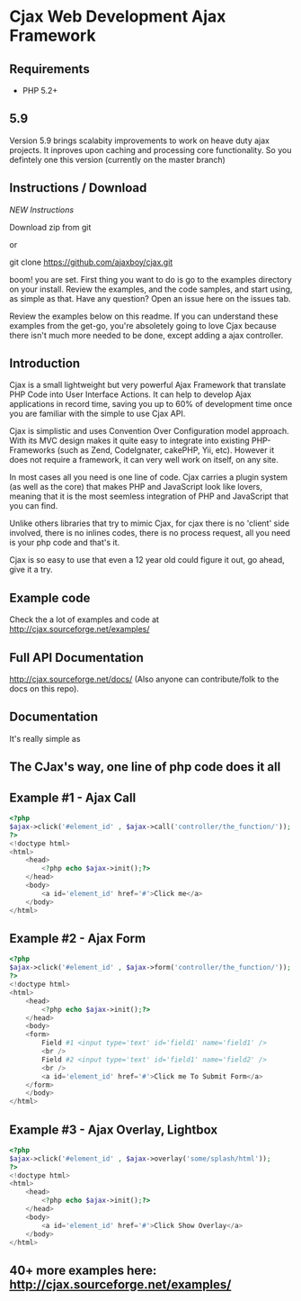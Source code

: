 # Cjax Web Development Ajax Framework

## Requirements

+    PHP 5.2+


## 5.9

Version 5.9  brings scalabity improvements to work on heave duty ajax projects. It inproves upon caching and processing core functionality. So you defintely one this version (currently on the master branch)


## Instructions / Download 

*NEW Instructions*

Download zip from git 

or 

git clone https://github.com/ajaxboy/cjax.git

boom! you are set. First thing you want to do is go to the examples directory on your install. Review the examples, and the code samples, and start using, as simple as that. Have any question? Open an issue here on the issues tab. 

Review the examples below on this readme. If you can understand these examples from the get-go, you're absoletely going to love Cjax because there isn't much more needed to be done, except adding a ajax controller.


## Introduction

Cjax is a small lightweight but very powerful Ajax Framework that translate PHP Code into User Interface Actions. It can 
help to develop Ajax applications in record time, saving you up to 60% of development time once you are familiar with the
simple to use Cjax API.
  
Cjax is simplistic and uses Convention  Over Configuration model approach. With its MVC design makes it quite easy to integrate
into existing PHP-Frameworks (such as Zend, CodeIgnater, cakePHP, Yii, etc). However it does not require a framework, it can very well work on itself, on any site.

In most cases all you need is one line of code. Cjax carries a plugin system (as well as the core) that makes PHP and JavaScript look like lovers, meaning that
it is the most seemless integration of PHP and JavaScript that you can find.

Unlike others libraries that try to mimic Cjax, for cjax there is no 'client' side involved, there is no inlines codes, there is no process request, all you need is your php code and that's it.

Cjax is so easy to use that even a 12 year old could figure it out, go ahead, give it a try.

## Example code

Check the a lot of examples and code at http://cjax.sourceforge.net/examples/

## Full API Documentation

http://cjax.sourceforge.net/docs/ (Also anyone can contribute/folk to the docs on this repo).

## Documentation

It's really simple as

## The CJax's way, one line of php code does it all

## Example #1 - Ajax Call
```php
<?php
$ajax->click('#element_id' , $ajax->call('controller/the_function/'));
?>
<!doctype html>
<html>
	<head>
		<?php echo $ajax->init();?>
	</head>
	<body>
		<a id='element_id' href='#'>Click me</a>
	</body>
</html>
```

## Example #2 - Ajax Form
```php
<?php
$ajax->click('#element_id' , $ajax->form('controller/the_function/'));
?>
<!doctype html>
<html>
	<head>
		<?php echo $ajax->init();?>
	</head>
	<body>
	<form>
		Field #1 <input type='text' id='field1' name='field1' />
		<br />
		Field #2 <input type='text' id='field1' name='field2' />
		<br />
		<a id='element_id' href='#'>Click me To Submit Form</a>
	</form>
	</body>
</html>
```

## Example #3 - Ajax Overlay, Lightbox
```php
<?php
$ajax->click('#element_id' , $ajax->overlay('some/splash/html'));
?>
<!doctype html>
<html>
	<head>
		<?php echo $ajax->init();?>
	</head>
	<body>
		<a id='element_id' href='#'>Click Show Overlay</a>
	</body>
</html>
```

## 40+ more examples here: http://cjax.sourceforge.net/examples/
